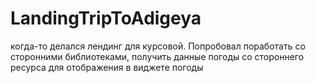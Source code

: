 # LandingTripToAdigeya
когда-то делался лендинг для курсовой. Попробовал поработать со сторонними библиотеками, 
получить данные погоды со стороннего ресурса для отображения в виджете погоды
